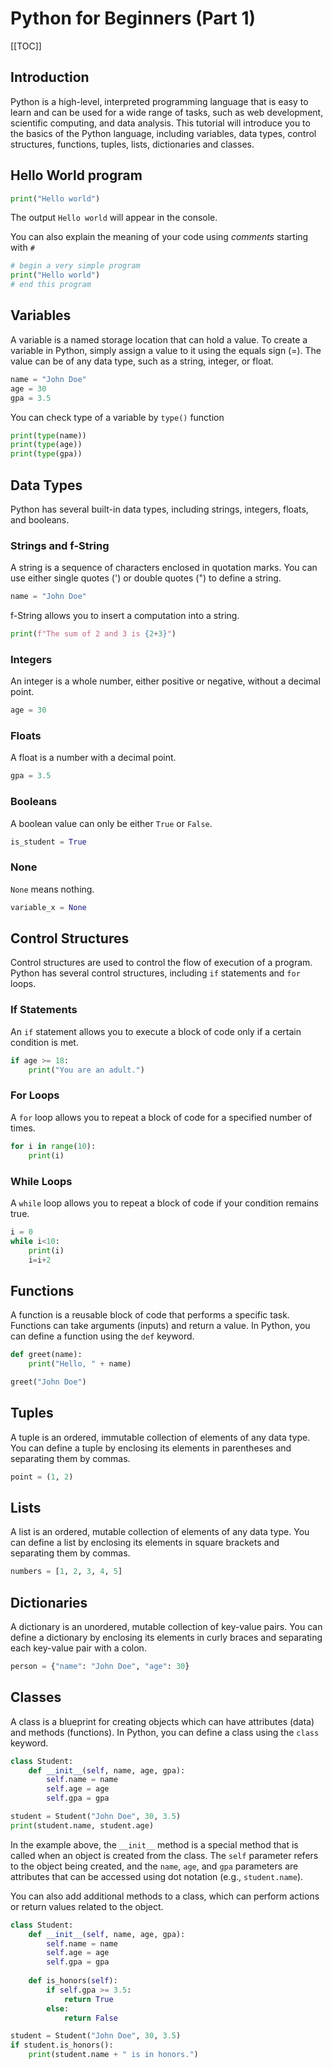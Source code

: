 # Python for Beginners (Part 1)

[[TOC]]

## Introduction

Python is a high-level, interpreted programming language that is easy to learn and can be used for a wide range of tasks, such as web development, scientific computing, and data analysis. This tutorial will introduce you to the basics of the Python language, including variables, data types, control structures, functions, tuples, lists, dictionaries and classes.

## Hello World program

```py
print("Hello world")
```

The output `Hello world` will appear in the console.

You can also explain the meaning of your code using *comments* starting with `#`

```py
# begin a very simple program
print("Hello world")
# end this program
```

## Variables

A variable is a named storage location that can hold a value. To create a variable in Python, simply assign a value to it using the equals sign (=). The value can be of any data type, such as a string, integer, or float.

```py
name = "John Doe"
age = 30
gpa = 3.5
```

You can check type of a variable by `type()` function

```py
print(type(name))
print(type(age))
print(type(gpa))
```

## Data Types

Python has several built-in data types, including strings, integers, floats, and booleans.

### Strings and f-String

A string is a sequence of characters enclosed in quotation marks. You can use either single quotes (') or double quotes (") to define a string.



```py
name = "John Doe"
```

f-String allows you to insert a computation into a string.

```py
print(f"The sum of 2 and 3 is {2+3}")
```

### Integers

An integer is a whole number, either positive or negative, without a decimal point.


```py
age = 30
```

### Floats

A float is a number with a decimal point.


```py
gpa = 3.5
```

### Booleans

A boolean value can only be either `True` or `False`.


```py
is_student = True
``` 


### None

`None` means nothing.

```py
variable_x = None
```

## Control Structures

Control structures are used to control the flow of execution of a program. Python has several control structures, including `if` statements and `for` loops.

### If Statements

An `if` statement allows you to execute a block of code only if a certain condition is met.


```py
if age >= 18:
    print("You are an adult.")
```

### For Loops

A `for` loop allows you to repeat a block of code for a specified number of times.

```py
for i in range(10):
    print(i)
```

### While Loops

A `while` loop allows you to repeat a block of code if your condition remains true.

```py
i = 0
while i<10:
	print(i)
    i=i+2
```

## Functions

A function is a reusable block of code that performs a specific task. Functions can take arguments (inputs) and return a value. In Python, you can define a function using the `def` keyword.

```py
def greet(name):
    print("Hello, " + name)

greet("John Doe")
```

## Tuples

A tuple is an ordered, immutable collection of elements of any data type. You can define a tuple by enclosing its elements in parentheses and separating them by commas.


```py
point = (1, 2)
```

## Lists

A list is an ordered, mutable collection of elements of any data type. You can define a list by enclosing its elements in square brackets and separating them by commas.


```py
numbers = [1, 2, 3, 4, 5]
```

## Dictionaries

A dictionary is an unordered, mutable collection of key-value pairs. You can define a dictionary by enclosing its elements in curly braces and separating each key-value pair with a colon.


```py
person = {"name": "John Doe", "age": 30}
```

## Classes

A class is a blueprint for creating objects which can have attributes (data) and methods (functions). In Python, you can define a class using the `class` keyword.


```py
class Student:
    def __init__(self, name, age, gpa):
        self.name = name
        self.age = age
        self.gpa = gpa

student = Student("John Doe", 30, 3.5)
print(student.name, student.age)
```

In the example above, the `__init__` method is a special method that is called when an object is created from the class. The `self` parameter refers to the object being created, and the `name`, `age`, and `gpa` parameters are attributes that can be accessed using dot notation (e.g., `student.name`).

You can also add additional methods to a class, which can perform actions or return values related to the object.


```py
class Student:
    def __init__(self, name, age, gpa):
        self.name = name
        self.age = age
        self.gpa = gpa
    
    def is_honors(self):
        if self.gpa >= 3.5:
            return True
        else:
            return False

student = Student("John Doe", 30, 3.5)
if student.is_honors():
    print(student.name + " is in honors.")
```


